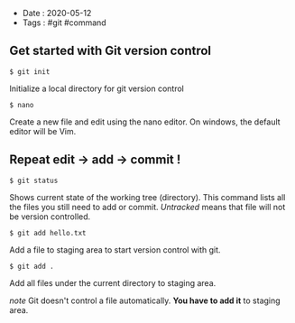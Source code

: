 * Date : 2020-05-12
* Tags : #git #command

## Get started with Git version control

<pre>
<code>$ git init</code>
</pre>
Initialize a local directory for git version control

<pre>
<code>$ nano</code>
</pre>
Create a new file and edit using the nano editor. 
On windows, the default editor will be Vim.

## Repeat edit -> add -> commit !

<pre>
<code>$ git status</code>
</pre>
Shows current state of the working tree (directory).
This command lists all the files you still need to add or commit.
*Untracked* means that file will not be version controlled.

<pre>
<code>$ git add hello.txt</code>
</pre>
Add a file to staging area to start version control with git.

<pre>
<code>$ git add .</code>
</pre>
Add all files under the current directory to staging area.

*note* Git doesn't control a file automatically. **You have to add it** to staging area.
